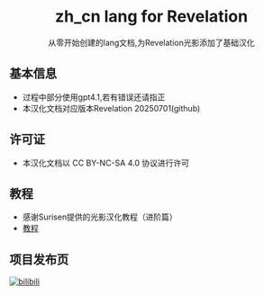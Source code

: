 <h1 align = "center"> zh_cn lang for Revelation </h1>
<p align = "center"> 从零开始创建的lang文档,为Revelation光影添加了基础汉化 </p>
                                                          
## 基本信息
* 过程中部分使用gpt4.1,若有错误还请指正
* 本汉化文档对应版本Revelation 20250701(github)

## 许可证
* 本汉化文档以 CC BY-NC-SA 4.0 协议进行许可

## 教程
* 感谢Surisen提供的光影汉化教程（进阶篇）
* [教程](https://www.bilibili.com/read/readlist/rl606793)

## 项目发布页
[![bilibili](https://i0.hdslb.com/bfs/new_dyn/b2dbccf61c097f746c1b4cc51cd58414661920573.jpg@1c.webp)](https://www.bilibili.com/opus/1085805828804444161)

